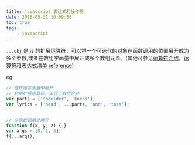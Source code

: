 ```yaml
---
title: javascript 表达式和操作符
date: 2018-05-31 16:09:58
toc: true
tags:
	- javascript
---
```


`...obj` 是 js 的扩展运算符，可以将一个可迭代的对象在函数调用的位置展开成为多个参数,或者在数组字面量中展开成多个数组元素。(其他可参见[运算符介绍](https://developer.mozilla.org/zh-CN/docs/Web/JavaScript/Guide/Expressions_and_Operators#Relational_operators)，[运算符和表达式清单 reference](https://developer.mozilla.org/zh-CN/docs/Web/JavaScript/Reference/Operators))

eg.

```js
// 在数组字面量中展开
// 利用扩展运算符，实现了数组合并
var parts = ['shoulder', 'knees'];
var lyrics = ['head', ...parts, 'and', 'toes'];


// 在函数调用处展开
function f(x, y, z) { }
var args = [0, 1, 2];
f(...args);
```